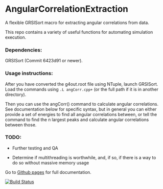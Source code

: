 # AngularCorrelationExtraction
A flexible GRSISort macro for extracting angular correlations from data.

This repo contains a variety of useful functions for automating simulation execution.

### Dependencies:

GRSISort (Commit 6423d91 or newer).

### Usage instructions:

After you have converted the g4out.root file using NTuple, launch GRSISort. Load the commands using `.L angCorr.cpp+` (or the full path if it is in another directory).

Then you can use the angCorr() command to calculate angular correlations. See documentation below for specific syntax, but in general you can either provide a set of energies to find all angular correlations between, or tell the command to find the n largest peaks and calculate angular correlations between those.

### TODO:

* Further testing and QA

* Determine if multithreading is worthwhile, and, if so, if there is a way to do so without massive memory usage

Go to [Github pages](https://cbray0.github.io/AngularCorrelationExtraction/html/index.html) for full documentation.

[![Build Status](https://travis-ci.org/cbray0/AngularCorrelationExtraction.svg?branch=master)](https://travis-ci.org/cbray0/AngularCorrelationExtraction)

